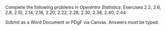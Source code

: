 <!--
.. title: Reading Assignment 2
-->

Complete the following problems in *OpenIntro Statistics*: Exercises 2.2, 2.6, 2.8, 2.10, 2.14, 2.16, 2.20, 2.22, 2.28, 2.30, 2.38, 2.40, 2.44

Submit as a Word Document or PDgF via Canvas. Answers must be typed.

